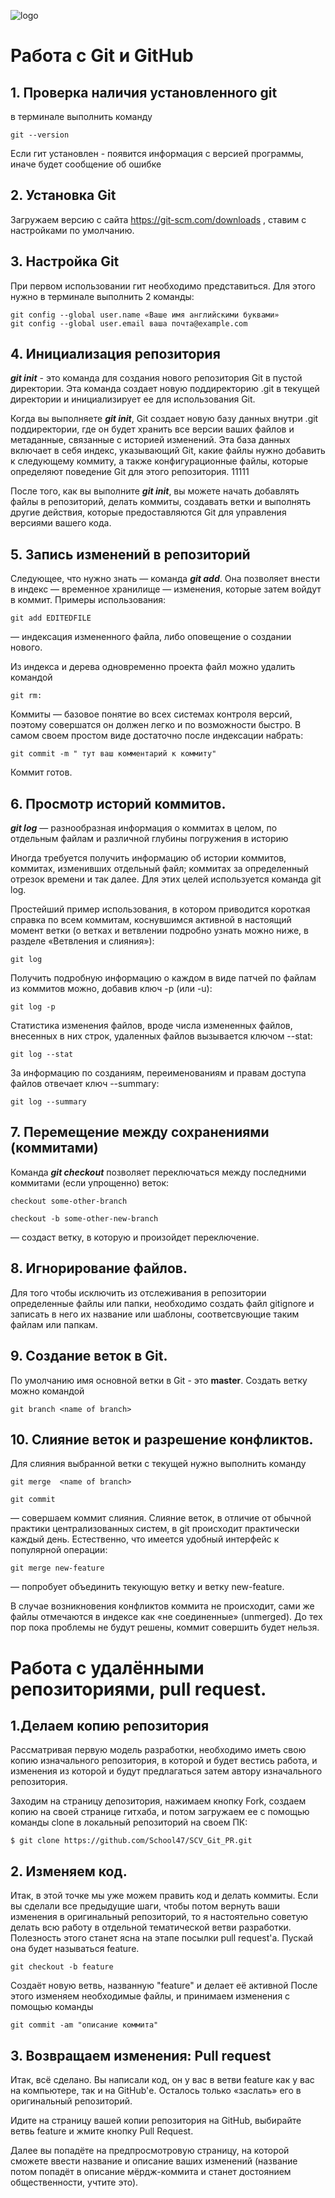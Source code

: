![logo](Git-Logo-1788C.png)
# Работа с Git и GitHub

## 1. Проверка наличия установленного git
в терминале выполнить команду 
```
git --version
```
Если гит установлен - появится информация с версией программы, иначе будет сообщение об ошибке

## 2. Установка Git
Загружаем версию с сайта https://git-scm.com/downloads , ставим с настройками по умолчанию.

## 3. Настройка Git
При первом использовании гит необходимо представиться. Для этого нужно в терминале выполнить 2 команды:
```
git config --global user.name «Ваше имя английскими буквами»
git config --global user.email ваша почта@example.com
```

## 4. Инициализация репозитория
***git init*** - это команда для создания нового репозитория Git в пустой директории. Эта команда создает новую поддиректорию .git в текущей директории и инициализирует ее для использования Git.

Когда вы выполняете ***git init***, Git создает новую базу данных внутри .git поддиректории, где он будет хранить все версии ваших файлов и метаданные, связанные с историей изменений. Эта база данных включает в себя индекс, указывающий Git, какие файлы нужно добавить к следующему коммиту, а также конфигурационные файлы, которые определяют поведение Git для этого репозитория.
11111

После того, как вы выполните ***git init***, вы можете начать добавлять файлы в репозиторий, делать коммиты, создавать ветки и выполнять другие действия, которые предоставляются Git для управления версиями вашего кода.

## 5. Запись изменений в репозиторий
Следующее, что нужно знать — команда ***git add***. Она позволяет внести в индекс — временное хранилище — изменения, которые затем войдут в коммит. Примеры
использования:
```
git add EDITEDFILE
```
 — индексация измененного файла, либо оповещение о
создании нового.

Из индекса и дерева одновременно проекта файл можно удалить командой 
```
git rm:
```

Коммиты — базовое понятие во всех системах контроля версий, поэтому совершатся
он должен легко и по возможности быстро. В самом своем простом виде достаточно
после индексации набрать:
```
git commit -m " тут ваш комментарий к коммиту"
```
Коммит готов.
## 6. Просмотр историй коммитов.
 ***git log*** — разнообразная информация о коммитах в целом, по отдельным файлам и различной глубины погружения в историю


Иногда требуется получить информацию об истории коммитов, коммитах, изменивших
отдельный файл; коммитах за определенный отрезок времени и так далее. Для этих
целей используется команда git log.

Простейший пример использования, в котором приводится короткая справка по всем
коммитам, коснувшимся активной в настоящий момент ветки (о ветках и ветвлении
подробно узнать можно ниже, в разделе «Ветвления и слияния»):
```
git log
```
Получить подробную информацию о каждом в виде патчей по файлам из коммитов
можно, добавив ключ -p (или -u):
```
git log -p
```
Статистика изменения файлов, вроде числа измененных файлов, внесенных в них
строк, удаленных файлов вызывается ключом --stat:

```
git log --stat
```

За информацию по созданиям, переименованиям и правам доступа файлов отвечает ключ
--summary:

```
git log --summary
```
## 7. Перемещение между сохранениями (коммитами)
Команда ***git checkout*** позволяет переключаться между последними коммитами (если
упрощенно) веток:
```
checkout some-other-branch
```
```
checkout -b some-other-new-branch
```
 — создаст ветку, в которую и произойдет
переключение.
## 8. Игнорирование файлов.
Для того чтобы исключить из отслеживания в репозитории определенные файлы или папки, необходимо создать файл gitignore и записать в  него  их название или шаблоны, соответсвующие таким файлам или папкам.

## 9. Создание веток в Git.
По умолчанию имя основной ветки в Git - это **master**. Создать ветку можно командой 
```
git branch <name of branch>
```
## 10. Слияние веток и разрешение конфликтов.
Для слияния выбранной ветки с текущей нужно выполнить команду 
```
git merge  <name of branch>
```

```
git commit 
```
— совершаем коммит слияния.
Слияние веток, в отличие от обычной практики централизованных систем, в git
происходит практически каждый день. Естественно, что имеется удобный интерфейс к
популярной операции:
```
git merge new-feature
```
 — попробует объединить текующую ветку и ветку new-feature.

В случае возникновения конфликтов коммита не происходит, сами же файлы отмечаются в индексе как
«не соединенные» (unmerged). До тех пор пока проблемы не будут решены, коммит совершить
будет нельзя.

# Работа с удалёнными репозиториями, pull request.
## 1.Делаем копию репозитория
Рассматривая первую модель разработки, необходимо иметь свою копию изначального репозитория, в которой и будет вестись работа, и изменения из которой и будут предлагаться затем автору изначального репозитория.

Заходим на страницу депозитория, нажимаем кнопку Fork, создаем копию на своей странице гитхаба, и потом загружаем ее с помощью команды clone в локальный репозиторий на своем ПК:

```
$ git clone https://github.com/School47/SCV_Git_PR.git
```

## 2. Изменяем код.
Итак, в этой точке мы уже можем править код и делать коммиты. Если вы сделали все предыдущие шаги, чтобы потом вернуть ваши изменения в оригинальный репозиторий, то я настоятельно советую делать всю работу в отдельной тематической ветви разработки. Полезность этого станет ясна на этапе посылки pull request'а. Пускай она будет называться feature.

```
git checkout -b feature
```
 Создаёт новую ветвь, названную "feature" и делает её активной
После этого изменяем необходимые файлы, и принимаем изменения с помощью команды

```
git commit -am "описание коммита"
```
## 3. Возвращаем изменения: Pull request
Итак, всё сделано. Вы написали код, он у вас в ветви feature как у вас на компьютере, так и на GitHub'е. Осталось только «заслать» его в оригинальный репозиторий.

Идите на страницу вашей копии репозитория на GitHub, выбирайте ветвь feature и жмите кнопку Pull Request.

Далее вы попадёте на предпросмотровую страницу, на которой сможете ввести название и описание ваших изменений (название потом попадёт в описание мёрдж-коммита и станет достоянием общественности, учтите это).